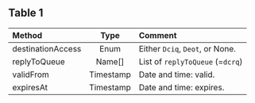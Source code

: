 ## Table 1

|Method|Type|Comment|
|:---|:---:|:----|
|destinationAccess             |Enum     |Either `Dciq`, `Deot`, or None.        |
|replyToQueue                  |Name[]   |List of `replyToQueue` (=`dcrq`)       |
|validFrom                     |Timestamp|Date and time: valid.|
|expiresAt                     |Timestamp|Date and time: expires.   |